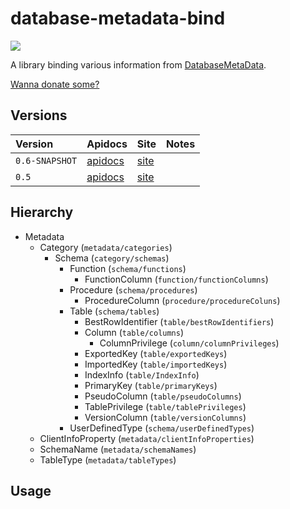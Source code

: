 database-metadata-bind
====================
![](https://travis-ci.org/jinahya/database-metadata-bind.svg?branch=develop)

A library binding various information from [DatabaseMetaData](http://docs.oracle.com/javase/7/docs/api/java/sql/DatabaseMetaData.html).


[Wanna donate some?](https://www.paypal.com/cgi-bin/webscr?cmd=_donations&business=GWDFLJNSZSEGG&lc=KR&item_name=github&currency_code=USD&bn=PP%2dDonationsBF%3abtn_donateCC_LG%2egif%3aNonHosted)

<!--
### maven
[maven central](http://search.maven.org/#search%7Cgav%7C1%7Cg%3A%22com.github.jinahya%22%20AND%20a%3A%22bit-io%22)
-->

<!--
### jenkins
[jinahya.com/jenkins](https://jinahya.com/jenkins/job/com.github.jinahya%20bit-io/)
-->

## Versions

| Version        | Apidocs | Site | Notes |
| :------        | :------ | :--- | :---- |
| `0.6-SNAPSHOT` | [apidocs](http://jinahya.github.io/sql-databasemetadata/site/0.6-SNAPSHOT/apidocs/index.html) | [site](http://jinahya.github.io/sql-databasemetadata/site/0.6-SNAPSHOT/index.html)||
| `0.5`          | [apidocs](http://jinahya.github.io/sql-databasemetadata/site/0.5/apidocs/index.html) | [site](http://jinahya.github.io/sql-databasemetadata/site/0.5/index.html)||

## Hierarchy
  * Metadata
    * Category (`metadata/categories`)
      * Schema (`category/schemas`)
        * Function (`schema/functions`)
          * FunctionColumn (`function/functionColumns`)
        * Procedure (`schema/procedures`)
          * ProcedureColumn (`procedure/procedureColuns`)
        * Table (`schema/tables`)
          * BestRowIdentifier (`table/bestRowIdentifiers`)
          * Column (`table/columns`)
            * ColumnPrivilege (`column/columnPrivileges`)
          * ExportedKey (`table/exportedKeys`)
          * ImportedKey (`table/importedKeys`)
          * IndexInfo (`table/IndexInfo`)
          * PrimaryKey (`table/primaryKeys`)
          * PseudoColumn (`table/pseudoColumns`)
          * TablePrivilege (`table/tablePrivileges`)
          * VersionColumn (`table/versionColumns`)
        * UserDefinedType (`schema/userDefinedTypes`)
    * ClientInfoProperty (`metadata/clientInfoProperties`)
    * SchemaName (`metadata/schemaNames`)
    * TableType (`metadata/tableTypes`)

## Usage
